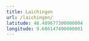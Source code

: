 ```yaml
---
title: Laichingen
url: /laichingen/
latitude: 48.489677300000004
longitude: 9.686147400000001
---
```

